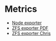 
# Metrics

- [Node exporter](../metrics/node-exporter/scrape/readme.md)
- [ZFS exporter PDF](../metrics/zfs-exporter/pdf/readme.md)
- [ZFS exporter Chris](../metrics/zfs-exporter/chris-siebenmann/readme.md)
